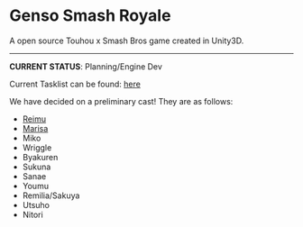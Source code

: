 # Genso Smash Royale

A open source Touhou x Smash Bros game created in Unity3D. 

-----
**CURRENT STATUS**: Planning/Engine Dev

Current Tasklist can be found: [here](https://docs.google.com/spreadsheets/d/1oKmk5Pt0sEq07N8LBrtpubHbIbrXA5xlrI05jgub4hE/edit?usp=sharing)

We have decided on a preliminary cast! They are as follows:

* [Reimu](https://github.com/james7132/GensoSmashRoyale/wiki/Reimu)
* [Marisa](https://github.com/james7132/GensoSmashRoyale/wiki/Marisa)
* Miko
* Wriggle
* Byakuren
* Sukuna
* Sanae
* Youmu
* Remilia/Sakuya
* Utsuho
* Nitori

